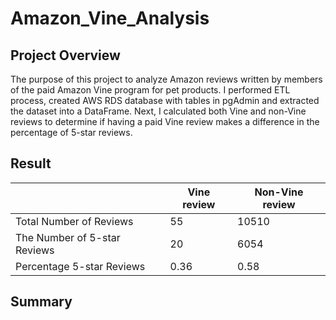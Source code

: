 # Amazon_Vine_Analysis

## Project Overview
The purpose of this project to analyze Amazon reviews written by members of the paid Amazon Vine program for pet products. I performed ETL process, created AWS RDS database with tables in pgAdmin and extracted the dataset into a DataFrame. Next, I calculated both Vine and non-Vine reviews to determine if having a paid Vine review makes a difference in the percentage of 5-star reviews.
## Result

| | Vine review  | Non-Vine review |
| ------------- | ------------- | ------------- |
| Total Number of Reviews | 55  | 10510  |
| The Number of 5-star Reviews | 20 | 6054 |
| Percentage 5-star Reviews | 0.36 | 0.58  |

## Summary
